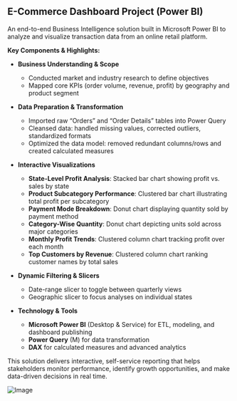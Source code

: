 ## E-Commerce Dashboard Project (Power BI)

An end-to-end Business Intelligence solution built in Microsoft Power BI to analyze and visualize transaction data from an online retail platform.

**Key Components & Highlights:**

- **Business Understanding & Scope**
  - Conducted market and industry research to define objectives
  - Mapped core KPIs (order volume, revenue, profit) by geography and product segment

- **Data Preparation & Transformation**
  - Imported raw “Orders” and “Order Details” tables into Power Query
  - Cleansed data: handled missing values, corrected outliers, standardized formats
  - Optimized the data model: removed redundant columns/rows and created calculated measures

- **Interactive Visualizations**
  - **State-Level Profit Analysis**: Stacked bar chart showing profit vs. sales by state
  - **Product Subcategory Performance**: Clustered bar chart illustrating total profit per subcategory
  - **Payment Mode Breakdown**: Donut chart displaying quantity sold by payment method
  - **Category-Wise Quantity**: Donut chart depicting units sold across major categories
  - **Monthly Profit Trends**: Clustered column chart tracking profit over each month
  - **Top Customers by Revenue**: Clustered column chart ranking customer names by total sales

- **Dynamic Filtering & Slicers**
  - Date-range slicer to toggle between quarterly views
  - Geographic slicer to focus analyses on individual states

- **Technology & Tools**
  - **Microsoft Power BI** (Desktop & Service) for ETL, modeling, and dashboard publishing
  - **Power Query** (M) for data transformation
  - **DAX** for calculated measures and advanced analytics

This solution delivers interactive, self-service reporting that helps stakeholders monitor performance, identify growth opportunities, and make data-driven decisions in real time.

![Image](https://github.com/user-attachments/assets/88da1407-1473-4fb7-88be-31eb2008fa28)
